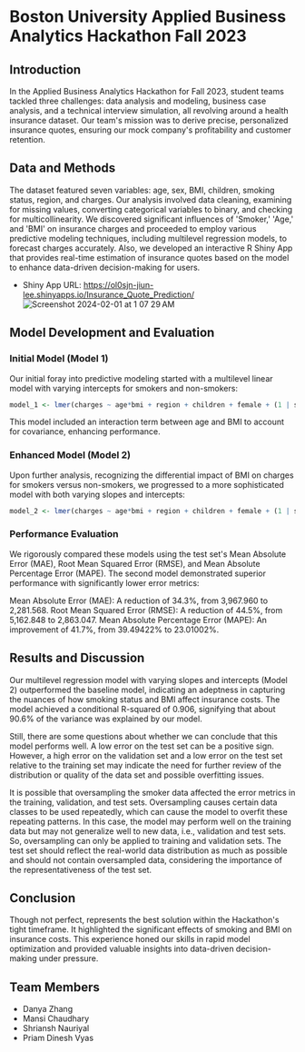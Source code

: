 

# Boston University Applied Business Analytics Hackathon Fall 2023

## Introduction
In the Applied Business Analytics Hackathon for Fall 2023, student teams tackled three challenges: data analysis and modeling, business case analysis, and a technical interview simulation, all revolving around a health insurance dataset. Our team's mission was to derive precise, personalized insurance quotes, ensuring our mock company's profitability and customer retention.


## Data and Methods
The dataset featured seven variables: age, sex, BMI, children, smoking status, region, and charges. Our analysis involved data cleaning, examining for missing values, converting categorical variables to binary, and checking for multicollinearity. We discovered significant influences of 'Smoker,' 'Age,' and 'BMI' on insurance charges and proceeded to employ various predictive modeling techniques, including multilevel regression models, to forecast charges accurately.
Also, we developed an interactive R Shiny App that provides real-time estimation of insurance quotes based on the model to enhance data-driven decision-making for users.

- Shiny App URL:
https://ol0sjn-jiun-lee.shinyapps.io/Insurance_Quote_Prediction/
![Screenshot 2024-02-01 at 1 07 29 AM](https://github.com/lizzie86/ABA_Hackathon_Insuarance_Quote_Prediction/assets/111255164/742248dc-4270-4b10-a6ca-59e122f5128b)


## Model Development and Evaluation

### Initial Model (Model 1)
Our initial foray into predictive modeling started with a multilevel linear model with varying intercepts for smokers and non-smokers:
```r
model_1 <- lmer(charges ~ age*bmi + region + children + female + (1 | smoker), data = train.data)
```
This model included an interaction term between age and BMI to account for covariance, enhancing performance.

### Enhanced Model (Model 2)
Upon further analysis, recognizing the differential impact of BMI on charges for smokers versus non-smokers, we progressed to a more sophisticated model with both varying slopes and intercepts:
```r
model_2 <- lmer(charges ~ age*bmi + region + children + female + (1 | smoker) + (0 + bmi | smoker), data = train.data)
```
### Performance Evaluation
We rigorously compared these models using the test set's Mean Absolute Error (MAE), Root Mean Squared Error (RMSE), and Mean Absolute Percentage Error (MAPE). The second model demonstrated superior performance with significantly lower error metrics:

Mean Absolute Error (MAE): A reduction of 34.3%, from 3,967.960 to 2,281.568.
Root Mean Squared Error (RMSE): A reduction of 44.5%, from 5,162.848 to 2,863.047.
Mean Absolute Percentage Error (MAPE): An improvement of 41.7%, from 39.49422% to 23.01002%.

## Results and Discussion
Our multilevel regression model with varying slopes and intercepts (Model 2) outperformed the baseline model, indicating an adeptness in capturing the nuances of how smoking status and BMI affect insurance costs. The model achieved a conditional R-squared of 0.906, signifying that about 90.6% of the variance was explained by our model.

Still, there are some questions about whether we can conclude that this model performs well. A low error on the test set can be a positive sign. However, a high error on the validation set and a low error on the test set relative to the training set may indicate the need for further review of the distribution or quality of the data set and possible overfitting issues.

It is possible that oversampling the smoker data affected the error metrics in the training, validation, and test sets. Oversampling causes certain data classes to be used repeatedly, which can cause the model to overfit these repeating patterns. In this case, the model may perform well on the training data but may not generalize well to new data, i.e., validation and test sets. So, oversampling can only be applied to training and validation sets. The test set should reflect the real-world data distribution as much as possible and should not contain oversampled data, considering the importance of the representativeness of the test set.


## Conclusion
Though not perfect, represents the best solution within the Hackathon's tight timeframe. It highlighted the significant effects of smoking and BMI on insurance costs. This experience honed our skills in rapid model optimization and provided valuable insights into data-driven decision-making under pressure.


## Team Members
- Danya Zhang
- Mansi Chaudhary
- Shriansh Nauriyal
- Priam Dinesh Vyas

